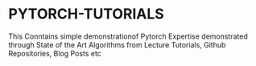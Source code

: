 # PYTORCH-TUTORIALS
This Conntains simple demonstrationof Pytorch Expertise demonstrated through State of the Art Algorithms from Lecture Tutorials, Github Repositories, Blog Posts etc
